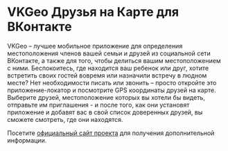 # VKGeo Друзья на Карте для ВКонтакте

VKGeo – лучшее мобильное приложение для определения местоположения членов вашей семьи и друзей из социальной сети ВКонтакте, а также для того, чтобы делиться вашим местоположением с ними. Беспокоитесь, где находится ваш ребенок или друг, хотите встретить своих гостей вовремя или назначили встречу в людном месте? Нет необходимости писать или звонить – просто откройте это приложение-локатор и посмотрите GPS координаты друзей на карте. Выберите друзей, местоположение которых вы хотели бы видеть, отправьте им приглашения - и после того, как они установят приложение и добавят вас в свой список доверенных друзей, вы сможете смотреть, где они находятся.

Посетите   [официальный  сайт  проекта](https://vkgeo.sourceforge.io/)  для
получения дополнительной информации.
